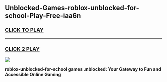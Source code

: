 
## Unblocked-Games-roblox-unblocked-for-school-Play-Free-iaa6n
<h3>
<a href="https://premium76.site?title=roblox-unblocked-for-school&ref=10A">CLICK TO PLAY</a></h3>
<hr>

<h3>
<a href="https://premium76.site?title=roblox-unblocked-for-school&ref=10A">CLICK 2 PLAY</a>
  
</h3>

<a href="https://premium76.site?title=roblox-unblocked-for-school&ref=10A"><img src="https://clearcache.store/games.png"></a>


**roblox-unblocked-for-school games unblocked: Your Gateway to Fun and Accessible Online Gaming**
